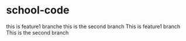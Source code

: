 # school-code
this is feature1 branche
this is the second branch
This is feature1 branch
This is the second branch
